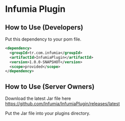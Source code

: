 # Infumia Plugin

## How to Use (Developers)

Put this dependency to your pom file.

```xml
<dependency>
  <groupId>tr.com.infumia</groupId>
  <artifactId>InfumiaPlugin</artifactId>
  <version>1.0.0-SNAPSHOT</version>
  <scope>provided</scope>
</dependency>
```

## How to Use (Server Owners)

Download the latest Jar file here https://github.com/Infumia/InfumiaPlugin/releases/latest

Put the Jar file into your plugins directory.
